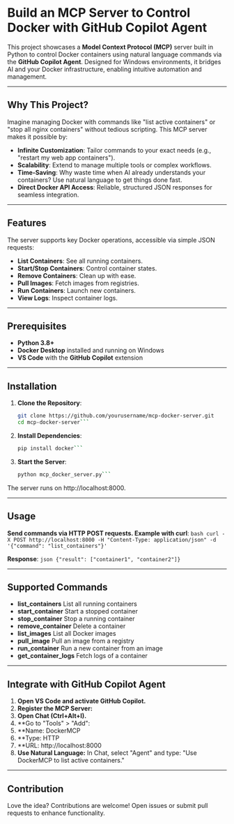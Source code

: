 # Build an MCP Server to Control Docker with GitHub Copilot Agent

This project showcases a **Model Context Protocol (MCP)** server built in Python to control Docker containers using natural language commands via the **GitHub Copilot Agent**. Designed for Windows environments, it bridges AI and your Docker infrastructure, enabling intuitive automation and management.

---

## Why This Project?

Imagine managing Docker with commands like "list active containers" or "stop all nginx containers" without tedious scripting. This MCP server makes it possible by:
- **Infinite Customization**: Tailor commands to your exact needs (e.g., "restart my web app containers").
- **Scalability**: Extend to manage multiple tools or complex workflows.
- **Time-Saving**: Why waste time when AI already understands your containers? Use natural language to get things done fast.
- **Direct Docker API Access**: Reliable, structured JSON responses for seamless integration.

---

## Features

The server supports key Docker operations, accessible via simple JSON requests:
- **List Containers**: See all running containers.
- **Start/Stop Containers**: Control container states.
- **Remove Containers**: Clean up with ease.
- **Pull Images**: Fetch images from registries.
- **Run Containers**: Launch new containers.
- **View Logs**: Inspect container logs.

---

## Prerequisites

- **Python 3.8+**
- **Docker Desktop** installed and running on Windows
- **VS Code** with the **GitHub Copilot** extension

---

## Installation

1. **Clone the Repository**:
   ```bash
   git clone https://github.com/yourusername/mcp-docker-server.git
   cd mcp-docker-server```
   
2. **Install Dependencies**:
   ```bash
   pip install docker```
   
3. **Start the Server**:
   ```bash
   python mcp_docker_server.py```
   
The server runs on http://localhost:8000.

---

## Usage
**Send commands via HTTP POST requests. Example with curl**:
   ```bash curl -X POST http://localhost:8000 -H "Content-Type: application/json" -d '{"command": "list_containers"}'```

**Response**: 
   ```json {"result": ["container1", "container2"]}```
   
---   
   
## Supported Commands

- **list_containers** List all running containers
- **start_container** Start a stopped container
- **stop_container** Stop a running container
- **remove_container** Delete a container
- **list_images** List all Docker images
- **pull_image** Pull an image from a registry
- **run_container**	Run a new container from an image
- **get_container_logs** Fetch logs of a container

---

## Integrate with GitHub Copilot Agent
1. **Open VS Code and activate GitHub Copilot.**
2. **Register the MCP Server:**
3. **Open Chat (Ctrl+Alt+I).**
4. **Go to "Tools" > "Add":
5. **Name: DockerMCP
6. **Type: HTTP
7. **URL: http://localhost:8000
5. **Use Natural Language:** In Chat, select "Agent" and type: "Use DockerMCP to list active containers."

---

## Contribution
Love the idea? Contributions are welcome! Open issues or submit pull requests to enhance functionality.
    
